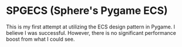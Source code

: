 # SPGECS (Sphere's Pygame ECS)

This is my first attempt at utilizing the ECS design pattern in Pygame.
I believe I was successful. However, there is no significant performance boost from
what I could see.